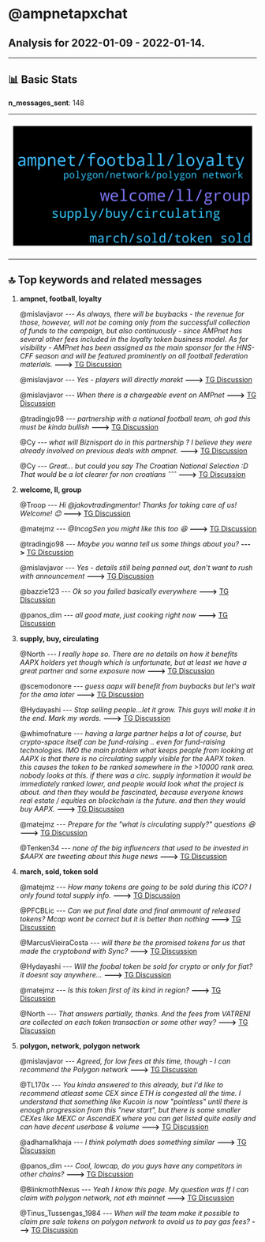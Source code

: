 # **@ampnetapxchat**
 ## Analysis for **2022-01-09** - **2022-01-14**.

---

## 📊 **Basic Stats**

**n_messages_sent**: 148

---
![wordcloud](ampnetapxchat_5Days_wordcloud.png)

---


## 🔝 **Top keywords and related messages**

1. **ampnet, football, loyalty**

    @mislavjavor --- *As always, there will be buybacks - the revenue for those, however, will not be coming only from the successfull collection of funds to the campaign, but also continuously - since AMPnet has several other fees included in the loyalty token business model. As for visibility - AMPnet has been assigned as the main sponsor for the HNS-CFF season and will be featured prominently on all football federation materials.* **--->** [TG Discussion](https://t.me/ampnetapxchat/36371)

    @mislavjavor --- *Yes - players will directly marekt* **--->** [TG Discussion](https://t.me/ampnetapxchat/36385)

    @mislavjavor --- *When there is a chargeable event on AMPnet* **--->** [TG Discussion](https://t.me/ampnetapxchat/36374)

    @tradingjo98 --- *partnership with a national football team, oh god this must be kinda bullish* **--->** [TG Discussion](https://t.me/ampnetapxchat/36338)

    @Cy --- *what will Biznisport do in this partnership ? I believe they were already involved on previous deals with ampnet.* **--->** [TG Discussion](https://t.me/ampnetapxchat/36377)

    @Cy --- *Great... but could you say The Croatian National Selection :D That would be a lot clearer for non croatians ˆˆˆ* **--->** [TG Discussion](https://t.me/ampnetapxchat/36304)

2. **welcome, ll, group**

    @Troop --- *Hi @jakovtradingmentor! Thanks for taking care of us! Welcome! 😊* **--->** [TG Discussion](https://t.me/ampnetapxchat/36423)

    @matejmz --- *@IncogSen you might like this too 😆* **--->** [TG Discussion](https://t.me/ampnetapxchat/36219)

    @tradingjo98 --- *Maybe you wanna tell us some things about you?* **--->** [TG Discussion](https://t.me/ampnetapxchat/36422)

    @mislavjavor --- *Yes - details still being panned out, don’t want to rush with announcement* **--->** [TG Discussion](https://t.me/ampnetapxchat/36388)

    @bazzie123 --- *Ok so you failed basically everywhere* **--->** [TG Discussion](https://t.me/ampnetapxchat/36233)

    @panos_dim --- *all good mate, just cooking right now* **--->** [TG Discussion](https://t.me/ampnetapxchat/36525)

3. **supply, buy, circulating**

    @North --- *I really hope so. There are no details on how it benefits AAPX holders yet though which is unfortunate, but at least we have a great partner and some exposure now* **--->** [TG Discussion](https://t.me/ampnetapxchat/36339)

    @scemodonore --- *guess aapx will benefit from buybacks but let's wait for the ama later* **--->** [TG Discussion](https://t.me/ampnetapxchat/36341)

    @Hydayashi --- *Stop selling people...let it grow. This guys will make it in the end. Mark my words.* **--->** [TG Discussion](https://t.me/ampnetapxchat/36294)

    @whimofnature --- *having a large partner helps a lot of course, but crypto-space itself can be fund-raising .. even for fund-raising technologies. IMO the main problem what keeps people from looking at AAPX is that there is no circulating supply visible for the AAPX token. this causes the token to be ranked somewhere in the >10000 rank area. nobody looks at this. if there was a circ. supply information it would be immediately ranked lower, and people would look what the project is about. and then they would be fascinated, because everyone knows real estate / equities on blockchain is the future. and then they would buy AAPX.* **--->** [TG Discussion](https://t.me/ampnetapxchat/36136)

    @matejmz --- *Prepare for the "what is circulating supply?" questions 😆* **--->** [TG Discussion](https://t.me/ampnetapxchat/36139)

    @Tenken34 --- *none of the big influencers that used to be invested in $AAPX are tweeting about this huge news* **--->** [TG Discussion](https://t.me/ampnetapxchat/36352)

4. **march, sold, token sold**

    @matejmz --- *How many tokens are going to be sold during this ICO? I only found total supply info.* **--->** [TG Discussion](https://t.me/ampnetapxchat/36373)

    @PFCBLic --- *Can we put final date and final ammount of released tokens? Mcap wont be correct but it is better than nothing* **--->** [TG Discussion](https://t.me/ampnetapxchat/36153)

    @MarcusVieiraCosta --- *will there be the promised tokens for us that made the cryptobond with Sync?* **--->** [TG Discussion](https://t.me/ampnetapxchat/36114)

    @Hydayashi --- *Will the foobal token be sold for crypto or only for fiat? it doesnt say anywhere...* **--->** [TG Discussion](https://t.me/ampnetapxchat/36382)

    @matejmz --- *Is this token first of its kind in region?* **--->** [TG Discussion](https://t.me/ampnetapxchat/36389)

    @North --- *That answers partially, thanks. And the fees from VATRENI are collected on each token transaction or some other way?* **--->** [TG Discussion](https://t.me/ampnetapxchat/36384)

5. **polygon, network, polygon network**

    @mislavjavor --- *Agreed, for low fees at this time, though - I can recommend the Polygon network* **--->** [TG Discussion](https://t.me/ampnetapxchat/36387)

    @TL170x --- *You kinda answered to this already, but I'd like to recommend atleast some CEX since ETH is congested all the time. I understand that something like Kucoin is now "pointless" until there is enough progression from this "new start", but there is some smaller CEXes like MEXC or AscendEX where you can get listed quite easily and can have decent userbase & volume* **--->** [TG Discussion](https://t.me/ampnetapxchat/36383)

    @adhamalkhaja --- *I think polymath does something similar* **--->** [TG Discussion](https://t.me/ampnetapxchat/36545)

    @panos_dim --- *Cool, lowcap, do you guys have any competitors in other chains?* **--->** [TG Discussion](https://t.me/ampnetapxchat/36544)

    @BlinkmothNexus --- *Yeah I know this page. My question was If I can claim with polygon network, not eth mainnet* **--->** [TG Discussion](https://t.me/ampnetapxchat/36173)

    @Tinus_Tussengas_1984 --- *When will the team make it possible to claim pre sale tokens on polygon network to avoid us to pay gas fees?* **--->** [TG Discussion](https://t.me/ampnetapxchat/36488)

